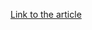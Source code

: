 [Link to the article](https://securelist.com/analysis/publications/69560/the-banking-trojan-emotet-detailed-analysis/)

